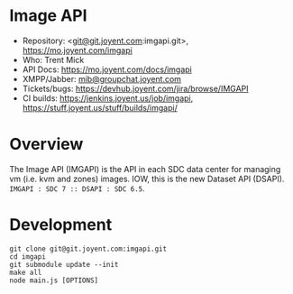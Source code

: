 # Image API

- Repository: <git@git.joyent.com:imgapi.git>, <https://mo.joyent.com/imgapi>
- Who: Trent Mick
- API Docs: <https://mo.joyent.com/docs/imgapi>
- XMPP/Jabber: <mib@groupchat.joyent.com>
- Tickets/bugs: <https://devhub.joyent.com/jira/browse/IMGAPI>
- CI builds: <https://jenkins.joyent.us/job/imgapi>,
  <https://stuff.joyent.us/stuff/builds/imgapi/>


# Overview

The Image API (IMGAPI) is the API in each SDC data center for managing
vm (i.e. kvm and zones) images. IOW, this is the new Dataset API (DSAPI).
`IMGAPI : SDC 7 :: DSAPI : SDC 6.5`.


# Development

    git clone git@git.joyent.com:imgapi.git
    cd imgapi
    git submodule update --init
    make all
    node main.js [OPTIONS]


